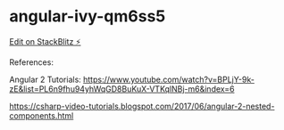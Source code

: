 # angular-ivy-qm6ss5

[Edit on StackBlitz ⚡️](https://stackblitz.com/edit/angular-ivy-qm6ss5)

References: 

Angular 2 Tutorials: https://www.youtube.com/watch?v=BPLjY-9k-zE&list=PL6n9fhu94yhWqGD8BuKuX-VTKqlNBj-m6&index=6 

https://csharp-video-tutorials.blogspot.com/2017/06/angular-2-nested-components.html 
